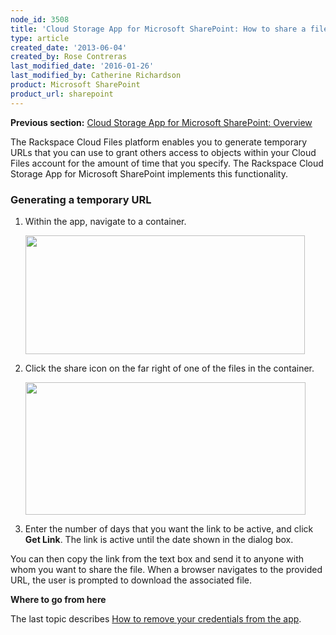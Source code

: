 ```yaml
---
node_id: 3508
title: 'Cloud Storage App for Microsoft SharePoint: How to share a file with another person'
type: article
created_date: '2013-06-04'
created_by: Rose Contreras
last_modified_date: '2016-01-26'
last_modified_by: Catherine Richardson
product: Microsoft SharePoint
product_url: sharepoint
---
```


**Previous section:** [Cloud Storage App for Microsoft SharePoint:
Overview](/how-to/cloud-storage-app-for-microsoft-sharepoint-overview)

The Rackspace Cloud Files platform enables you to generate temporary
URLs that you can use to grant others access to objects within your
Cloud Files account for the amount of time that you specify. The
Rackspace Cloud Storage App for Microsoft SharePoint implements this
functionality.

### Generating a temporary URL ###

1.  Within the app, navigate to a container.

    <img src="https://8026b2e3760e2433679c-fffceaebb8c6ee053c935e8915a3fbe7.ssl.cf2.rackcdn.com/field/image/Fig%20--%20Share%20Icon.jpg" width="447" height="190" />

2.  Click the share icon on the far right of one of the files in
    the container.

    <img src="https://8026b2e3760e2433679c-fffceaebb8c6ee053c935e8915a3fbe7.ssl.cf2.rackcdn.com/field/image/Fig%20--%20Share%20Dialog.jpg" width="448" height="212" />

3.  Enter the number of days that you want the link to be active, and
    click **Get Link**. The link is active until the date shown in the
    dialog box.

You can then copy the link from the text box and send it to anyone with
whom you want to share the file. When a browser navigates to the
provided URL, the user is prompted to download the associated file.

**Where to go from here**

The last topic describes [How to remove your credentials from the
app](/how-to/cloud-storage-app-for-microsoft-sharepoint-how-to-remove-your-credentials-from-the-app).
